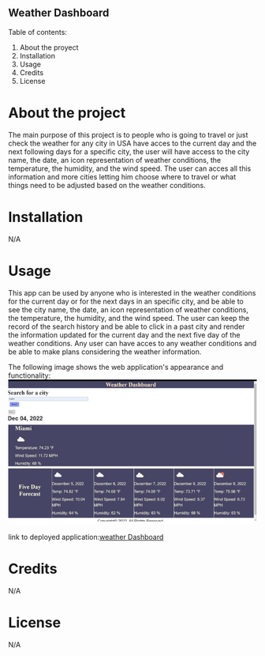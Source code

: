 ## Weather Dashboard ##

Table of contents:

1. About the proyect
2. Installation
3. Usage
4. Credits
5. License

# About the project #

The main purpose of this project is to people who is going to travel or just check the weather for any city in USA have acces to the current day and the next following days for a specific city, the user will have access to the city name, the date, an icon representation of weather conditions, the temperature, the humidity, and the wind speed. The user can acces all this information and more cities letting him choose where to travel or what things need to be adjusted based on the weather conditions.

# Installation #

N/A

# Usage #

This app can be used by anyone who is interested in the weather conditions for the current day or for the next days in an specific city, and be able to see the city name, the date, an icon representation of weather conditions, the temperature, the humidity, and the wind speed. The user can keep the record of the search history and be able to click in a past city and render the information updated for the current day and the next five day of the weather conditions. Any user can have acces to any weather conditions  and be able to make plans considering the weather information. 

The following image shows the web application's appearance and functionality:
![app appearance](./assets/screenshots/app.jpg)

link to deployed application:[weather Dashboard]()

# Credits #

N/A

# License #

N/A